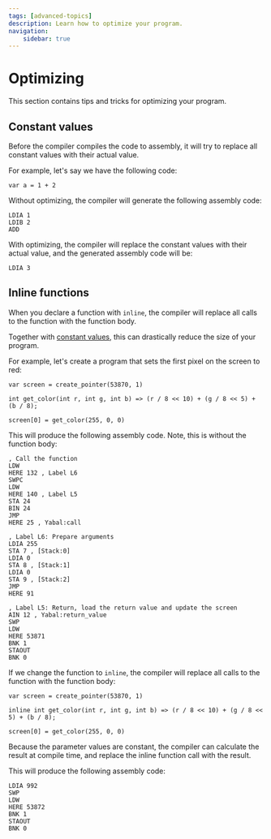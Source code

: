 ```yaml
---
tags: [advanced-topics]
description: Learn how to optimize your program.
navigation:
    sidebar: true
---
```


# Optimizing
This section contains tips and tricks for optimizing your program.

## Constant values
Before the compiler compiles the code to assembly, it will try to replace all constant values with their actual value.

For example, let's say we have the following code:
```yabal
var a = 1 + 2
```

Without optimizing, the compiler will generate the following assembly code:
```a8
LDIA 1
LDIB 2
ADD
```

With optimizing, the compiler will replace the constant values with their actual value, and the generated assembly code will be:
```a8
LDIA 3
```

## Inline functions
When you declare a function with `inline`, the compiler will replace all calls to the function with the function body.

Together with [constant values](#constant-values), this can drastically reduce the size of your program.

For example, let's create a program that sets the first pixel on the screen to red:
```yabal
var screen = create_pointer(53870, 1)

int get_color(int r, int g, int b) => (r / 8 << 10) + (g / 8 << 5) + (b / 8);

screen[0] = get_color(255, 0, 0)
```

This will produce the following assembly code. Note, this is without the function body:

```a8
, Call the function
LDW
HERE 132 , Label L6
SWPC
LDW
HERE 140 , Label L5
STA 24
BIN 24
JMP
HERE 25 , Yabal:call

, Label L6: Prepare arguments
LDIA 255
STA 7 , [Stack:0]
LDIA 0
STA 8 , [Stack:1]
LDIA 0
STA 9 , [Stack:2]
JMP
HERE 91

, Label L5: Return, load the return value and update the screen
AIN 12 , Yabal:return_value
SWP
LDW
HERE 53871
BNK 1
STAOUT
BNK 0
```

If we change the function to `inline`, the compiler will replace all calls to the function with the function body:

```yabal
var screen = create_pointer(53870, 1)

inline int get_color(int r, int g, int b) => (r / 8 << 10) + (g / 8 << 5) + (b / 8);

screen[0] = get_color(255, 0, 0)
```

Because the parameter values are constant, the compiler can calculate the result at compile time, and replace the inline function call with the result.

This will produce the following assembly code:

```a8
LDIA 992
SWP
LDW
HERE 53872
BNK 1
STAOUT
BNK 0
```
